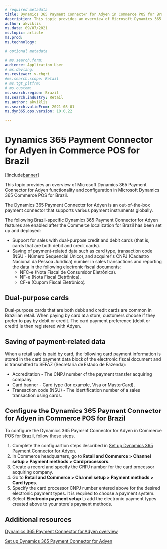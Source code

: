 ```yaml
---
# required metadata
title: Dynamics 365 Payment Connector for Adyen in Commerce POS for Brazil
description: This topic provides an overview of Microsoft Dynamics 365 Payment Connector for Adyen functionality and configuration in Microsoft Dynamics 365 Commerce POS for Brazil.
author: akviklis
ms.date: 09/07/2021
ms.topic: article
ms.prod: 
ms.technology: 

# optional metadata

# ms.search.form:
audience: Application User
# ms.devlang: 
ms.reviewer: v-chgri
#ms.search.scope: Retail
# ms.tgt_pltfrm: 
# ms.custom: 
ms.search.region: Brazil
ms.search.industry: Retail
ms.author: akviklis
ms.search.validFrom: 2021-08-01
ms.dyn365.ops.version: 10.0.22

---
```


# Dynamics 365 Payment Connector for Adyen in Commerce POS for Brazil

[!include[banner](../includes/banner.md)]

This topic provides an overview of Microsoft Dynamics 365 Payment Connector for Adyen functionality and configuration in Microsoft Dynamics 365 Commerce POS for Brazil.

The Dynamics 365 Payment Connector for Adyen is an out-of-the-box payment connector that supports various payment instruments globally. 

The following Brazil-specific Dynamics 365 Payment Connector for Adyen features are enabled after the Commerce localization for Brazil has been set up and deployed:

- Support for sales with dual-purpose credit and debit cards (that is, cards that are both debit and credit cards).
- Saving of payment-related data such as card type, transaction code (NSU - Número Sequencial Único), and acquirer's CNPJ (Cadastro Nacional da Pessoa Jurídica) number in sales transactions and reporting the data in the following electronic fiscal documents:
    - NFC-e (Nota Fiscal de Consumidor Eletrônica).
    - NF-e (Nota Fiscal Eletrônica).
    - CF-e (Cupom Fiscal Eletrônico).

## Dual-purpose cards

Dual-purpose cards that are both debit and credit cards are common in Brazilian retail. When paying by card at a store, customers choose if they prefer to pay by debit or credit. The card payment preference (debit or credit) is then registered with Adyen.

## Saving of payment-related data

When a retail sale is paid by card, the following card payment information is stored in the card payment data block of the electronic fiscal document and is transmitted to SEFAZ (Secretaria de Estado de Fazenda):
- Accreditation - The CNPJ number of the payment transfer acquiring company.
- Card banner - Card type (for example, Visa or MasterCard).
- Transaction code (NSU) - The identification number of a sales transaction using cards.

## Configure the Dynamics 365 Payment Connector for Adyen in Commerce POS for Brazil

To configure the Dynamics 365 Payment Connector for Adyen in Commerce POS for Brazil, follow these steps.

1. Complete the configuartion steps described in [Set up Dynamics 365 Payment Connector for Adyen](../dev-itpro/adyen-connector-setup.md).
1. In Commerce headquarters, go to **Retail and Commerce \> Channel setup \> Payment methods \> Card processors**.
1. Create a record and specify the CNPJ number for the card processor acquiring company.
1. Go to **Retail and Commerce \> Channel setup \> Payment methods \> Card types**.
1. Specify the card processor CNPJ number entered above for the desired electronic payment types. It is required to choose a payment system.
1. Select **Electronic payment setup** to add the electronic payment types created above to your store's payment methods.

## Additional resources

[Dynamics 365 Payment Connector for Adyen overview](../dev-itpro/adyen-connector.md)

[Set up Dynamics 365 Payment Connector for Adyen](../dev-itpro/adyen-connector-setup.md)
